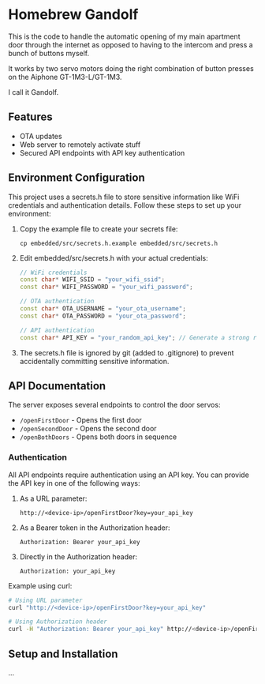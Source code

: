 # Homebrew Gandolf
This is the code to handle the automatic opening of my main apartment door through the internet as opposed to having to the intercom and press a bunch of buttons myself.

It works by two servo motors doing the right combination of button presses on the Aiphone GT-1M3-L/GT-1M3.

I call it Gandolf.

## Features
- OTA updates
- Web server to remotely activate stuff
- Secured API endpoints with API key authentication

## Environment Configuration

This project uses a secrets.h file to store sensitive information like WiFi credentials and authentication details. Follow these steps to set up your environment:

1. Copy the example file to create your secrets file:
   ```
   cp embedded/src/secrets.h.example embedded/src/secrets.h
   ```

2. Edit embedded/src/secrets.h with your actual credentials:
   ```cpp
   // WiFi credentials
   const char* WIFI_SSID = "your_wifi_ssid";
   const char* WIFI_PASSWORD = "your_wifi_password";
   
   // OTA authentication
   const char* OTA_USERNAME = "your_ota_username";
   const char* OTA_PASSWORD = "your_ota_password";
   
   // API authentication
   const char* API_KEY = "your_random_api_key"; // Generate a strong random string
   ```

3. The secrets.h file is ignored by git (added to .gitignore) to prevent accidentally committing sensitive information.

## API Documentation

The server exposes several endpoints to control the door servos:

- `/openFirstDoor` - Opens the first door
- `/openSecondDoor` - Opens the second door
- `/openBothDoors` - Opens both doors in sequence

### Authentication

All API endpoints require authentication using an API key. You can provide the API key in one of the following ways:

1. As a URL parameter:
   ```
   http://<device-ip>/openFirstDoor?key=your_api_key
   ```

2. As a Bearer token in the Authorization header:
   ```
   Authorization: Bearer your_api_key
   ```

3. Directly in the Authorization header:
   ```
   Authorization: your_api_key
   ```

Example using curl:
```bash
# Using URL parameter
curl "http://<device-ip>/openFirstDoor?key=your_api_key"

# Using Authorization header
curl -H "Authorization: Bearer your_api_key" http://<device-ip>/openFirstDoor
```

## Setup and Installation

... 